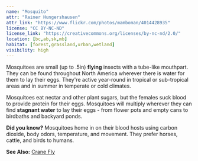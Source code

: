 ```yaml
---
name: "Mosquito"
attr: "Rainer Hungershausen"
attr_link: "https://www.flickr.com/photos/mamboman/4014428935"
license: "CC BY-NC-ND"
license_link: "https://creativecommons.org/licenses/by-nc-nd/2.0/"
location: [bc,ab,sk,mb]
habitat: [forest,grassland,urban,wetland]
visibility: high
---
```

Mosquitoes are small (up to .5in) **flying** insects with a tube-like mouthpart. They can be found throughout North America wherever there is water for them to lay their eggs. They're active year-round in tropical or sub-tropical areas and in summer in temperate or cold climates.

Mosquitoes eat nectar and other plant sugars, but the females suck blood to provide protein for their eggs. Mosquitoes will multiply wherever they can find **stagnant water** to lay their eggs - from flower pots and empty cans to birdbaths and backyard ponds.

**Did you know?** Mosquitoes home in on their blood hosts using carbon dioxide, body odors, temperature, and movement. They prefer horses, cattle, and birds to humans.

**See Also:**
[Crane Fly](/insects/cranefly)
